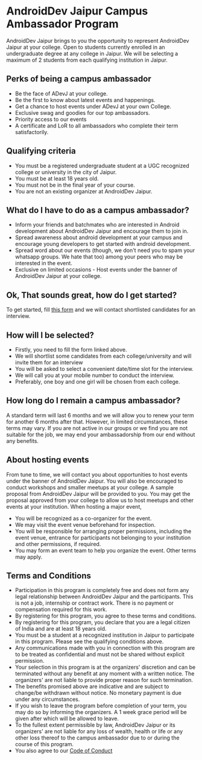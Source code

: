 # AndroidDev Jaipur Campus Ambassador Program
AndroidDev Jaipur brings to you the opportunity to represent AndroidDev Jaipur at your college. Open to students currently enrolled in an undergraduate degree at any college in Jaipur. We will be selecting a maximum of 2 students from each qualifying institution in Jaipur.

## Perks of being a campus ambassador
* Be the face of ADevJ at your college.
* Be the first to know about latest events and happenings.
* Get a chance to host events under ADevJ at your own College.
* Exclusive swag and goodies for our top ambassadors.
* Priority access to our events
* A certificate and LoR to all ambassadors who complete their term satisfactorily.

## Qualifying criteria
* You must be a registered undergraduate student at a UGC recognized college or university in the city of Jaipur.
* You must be at least 18 years old.
* You must not be in the final year of your course.
* You are not an existing organizer at AndroidDev Jaipur.


## What do I have to do as a campus ambassador?
* Inform your friends and batchmates who are interested in Android development about AndroidDev Jaipur and encourage them to join in.
* Spread awareness about android development at your campus and encourage young developers to get started with android development.
* Spread word about our events (though, we don't need you to spam your whatsapp groups. We hate that too) among your peers who may be interested in the event.
* Exclusive on limited occasions - Host events under the banner of AndroidDev Jaipur at your college.

## Ok, That sounds great, how do I get started?
To get started, fill [this form](https://forms.gle/v1g8ZbivGcAieT687) and we will contact shortlisted candidates for an interview.

## How will I be selected?
* Firstly, you need to fill the form linked above.
* We will shortlist some candidates from each college/university and will invite them for an interview
* You will be asked to select a convenient date/time slot for the interview.
* We will call you at your mobile number to conduct the interview.
* Preferably, one boy and one girl will be chosen from each college.

## How long do I remain a campus ambassador?
A standard term will last 6 months and we will allow you to renew your term for another 6 months after that. However, in limited circumstances, these terms may vary. If you are not active in our groups or we find you are not suitable for the job, we may end your ambassadorship from our end without any benefits.

## About hosting events
From tune to time, we will contact you about opportunities to host events under the banner of AndroidDev Jaipur. You will also be encouraged to conduct workshops and smaller meetups at your college. A sample proposal from AndroidDev Jaipur will be provided to you. You may get the proposal approved from your college to allow us to host meetups and other events at your institution. When hosting a major event,
* You will be recognized as a co-organizer for the event.
* We may visit the event venue beforehand for inspection.
* You will be responsible for arranging proper permissions, including the event venue, entrance for participants not belonging to your institution and other permissions, if required.
* You may form an event team to help you organize the event.
Other terms may apply.

## Terms and Conditions
* Participation in this program is completely free and does not form any legal relationship between AndroidDev Jaipur and the participants. This is not a job, internship or contract work. There is no payment or compensation required for this work.
* By registering for this program, you agree to these terms and conditions.
* By registering for this program, you declare that you are a legal citizen of India and are at least 18 years old.
* You must be a student at a recognized institution in Jaipur to participate in this program. Please see the qualifying conditions above.
* Any communications made with you in connection with this program are to be treated as confidential and must not be shared without explicit permission.
* Your selection in this program is at the organizers' discretion and can be terminated without any benefit at any moment with a written notice. The organizers' are not liable to provide proper reason for such termination.
* The benefits promised above are indicative and are subject to change/be withdrawn without notice. No monetary payment is due under any circumstances.
* If you wish to leave the program before completion of your term, you may do so by informing the organizers. A 1 week grace period will be given after which will be allowed to leave.
* To the fullest extent permissible by law, AndroidDev Jaipur or its organizers' are not liable for any loss of wealth, health or life or any other loss thereof to the campus ambassador due to or during the course of this program.
* You also agree to our [Code of Conduct](https://github.com/AndroidDevJaipur/.github/blob/master/CODE_OF_CONDUCT.md)
